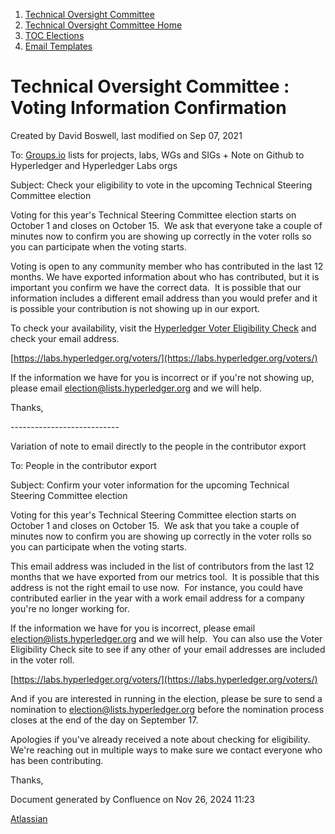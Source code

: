 1. [Technical Oversight Committee](index.html)
2. [Technical Oversight Committee Home](Technical-Oversight-Committee-Home_21430274.html)
3. [TOC Elections](TOC-Elections_21448771.html)
4. [Email Templates](Email-Templates_21451617.html)

# Technical Oversight Committee : Voting Information Confirmation

Created by David Boswell, last modified on Sep 07, 2021

To: [Groups.io](http://Groups.io) lists for projects, labs, WGs and SIGs + Note on Github to Hyperledger and Hyperledger Labs orgs

Subject: Check your eligibility to vote in the upcoming Technical Steering Committee election

Voting for this year's Technical Steering Committee election starts on October 1 and closes on October 15.  We ask that everyone take a couple of minutes now to confirm you are showing up correctly in the voter rolls so you can participate when the voting starts.

Voting is open to any community member who has contributed in the last 12 months. We have exported information about who has contributed, but it is important you confirm we have the correct data.  It is possible that our information includes a different email address than you would prefer and it is possible your contribution is not showing up in our export.

To check your availability, visit the [Hyperledger Voter Eligibility Check](https://labs.hyperledger.org/voters/) and check your email address.

[https://labs.hyperledger.org/voters/](https://labs.hyperledger.org/voters/)

If the information we have for you is incorrect or if you're not showing up, please email [election@lists.hyperledger.org](mailto:election@lists.hyperledger.org) and we will help.

Thanks,

\---------------------------

Variation of note to email directly to the people in the contributor export

To: People in the contributor export

Subject: Confirm your voter information for the upcoming Technical Steering Committee election

Voting for this year's Technical Steering Committee election starts on October 1 and closes on October 15.  We ask that you take a couple of minutes now to confirm you are showing up correctly in the voter rolls so you can participate when the voting starts.

This email address was included in the list of contributors from the last 12 months that we have exported from our metrics tool.  It is possible that this address is not the right email to use now.  For instance, you could have contributed earlier in the year with a work email address for a company you're no longer working for.

If the information we have for you is incorrect, please email [election@lists.hyperledger.org](mailto:election@lists.hyperledger.org) and we will help.  You can also use the Voter Eligibility Check site to see if any other of your email addresses are included in the voter roll.

[https://labs.hyperledger.org/voters/](https://labs.hyperledger.org/voters/)

And if you are interested in running in the election, please be sure to send a nomination to [election@lists.hyperledger.org](mailto:election@lists.hyperledger.org) before the nomination process closes at the end of the day on September 17.

Apologies if you've already received a note about checking for eligibility.  We're reaching out in multiple ways to make sure we contact everyone who has been contributing.

Thanks,

Document generated by Confluence on Nov 26, 2024 11:23

[Atlassian](http://www.atlassian.com/)
